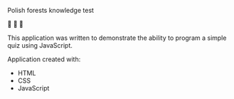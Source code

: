 Polish forests knowledge test

:deciduous_tree: :evergreen_tree: :herb:

This application was written to demonstrate the ability to program a simple quiz using JavaScript.

Application created with:

- HTML
- CSS
- JavaScript

